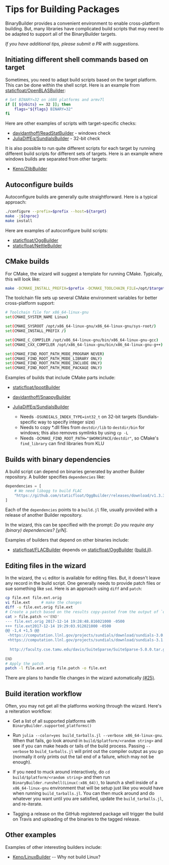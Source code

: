 # Tips for Building Packages

BinaryBuilder provides a convenient environment to enable cross-platform building. But, many libraries have complicated build scripts that may need to be adapted to support all of the BinaryBuilder targets.

*If you have additional tips, please submit a PR with suggestions.*

## Initiating different shell commands based on target

Sometimes, you need to adapt build scripts based on the target platform. This can be done within the shell script. Here is an example from [staticfloat/OpenBLASBuilder](https://github.com/staticfloat/OpenBLASBuilder/blob/master/build_tarballs.jl):

```sh
# Set BINARY=32 on i686 platforms and armv7l
if [[ ${nbits} == 32 ]]; then
    flags="${flags} BINARY=32"
fi
```

Here are other examples of scripts with target-specific checks:

* [davidanthoff/ReadStatBuilder](https://github.com/davidanthoff/ReadStatBuilder/blob/cc1745add155224ef1672e7a0013c4adb1df8141/build_tarballs.jl#L33) - windows check
* [JuliaDiffEq/SundialsBuilder](https://github.com/JuliaDiffEq/SundialsBuilder/blob/6a155530557ac2c49277d33baf02f30921739348/build_tarballs.jl#L125-L131) - 32-bit check

It is also possible to run quite different scripts for each target by running different build scripts for different sets of targets. Here is an example where windows builds are separated from other targets:

* [Keno/ZlibBuilder](https://github.com/Keno/ZlibBuilder/blob/master/build_tarballs.jl)

## Autoconfigure builds

Autoconfigure builds are generally quite straightforward. Here is a typical approach:

```sh
./configure --prefix=$prefix --host=${target}
make -j${nproc}
make install
```

Here are examples of autoconfigure build scripts:

* [staticfloat/OggBuilder](https://github.com/staticfloat/OggBuilder/blob/master/build_tarballs.jl)
* [staticfloat/NettleBuilder](https://github.com/staticfloat/NettleBuilder/blob/master/build_tarballs.jl)


## CMake builds

For CMake, the wizard will suggest a template for running CMake. Typically, this will look like:

```sh
make -DCMAKE_INSTALL_PREFIX=$prefix -DCMAKE_TOOLCHAIN_FILE=/opt/$target/$target.toolchain
```

The toolchain file sets up several CMake environment variables for better cross-platform support: 

```sh
# Toolchain file for x86_64-linux-gnu
set(CMAKE_SYSTEM_NAME Linux)

set(CMAKE_SYSROOT /opt/x86_64-linux-gnu/x86_64-linux-gnu/sys-root/)
set(CMAKE_INSTALL_PREFIX /)

set(CMAKE_C_COMPILER /opt/x86_64-linux-gnu/bin/x86_64-linux-gnu-gcc)
set(CMAKE_CXX_COMPILER /opt/x86_64-linux-gnu/bin/x86_64-linux-gnu-g++)

set(CMAKE_FIND_ROOT_PATH_MODE_PROGRAM NEVER)
set(CMAKE_FIND_ROOT_PATH_MODE_LIBRARY ONLY)
set(CMAKE_FIND_ROOT_PATH_MODE_INCLUDE ONLY)
set(CMAKE_FIND_ROOT_PATH_MODE_PACKAGE ONLY)
```

Examples of builds that include CMake parts include:

* [staticfloat/IpoptBuilder](https://github.com/staticfloat/IpoptBuilder/blob/master/build_tarballs.jl)

* [davidanthoff/SnappyBuilder](https://github.com/davidanthoff/SnappyBuilder/blob/master/build_tarballs.jl)

* [JuliaDiffEq/SundialsBuilder](https://github.com/JuliaDiffEq/SundialsBuilder/blob/master/build_tarballs.jl)
  - Needs `-DSUNDIALS_INDEX_TYPE=int32_t` on 32-bit targets (Sundials-specific way to specify integer size)
  - Needs to copy *.dll files from `destdir/lib` to `destdir/bin` for windows; this also removes symlinks by using `cp -L`
  - Needs `-DCMAKE_FIND_ROOT_PATH="$WORKSPACE/destdir"`, so CMake's `find_library` can find libraries from KLU


## Builds with binary dependencies

A build script can depend on binaries generated by another Builder repository. A builder specifies `dependencies` like:

```julia
dependencies = [
    # We need libogg to build FLAC
    "https://github.com/staticfloat/OggBuilder/releases/download/v1.3.3-0/build.jl"
]
```

Each of the `dependencies` points to a `build.jl` file, usually provided with a release of another Builder repository.

In the wizard, this can be specified with the prompt: *Do you require any (binary) dependencies?  [y/N]*.

Examples of builders that depend on other binaries include:

* [staticfloat/FLACBuilder](https://github.com/staticfloat/FLACBuilder/blob/master/build_tarballs.jl) depends on [staticfloat/OggBuilder](https://github.com/staticfloat/OggBuilder/blob/master/build_tarballs.jl) ([build.jl](https://github.com/staticfloat/OggBuilder/releases/download/v1.3.3-0/build.jl)).


## Editing files in the wizard

In the wizard, the `vi` editor is available for editing files. But, it doesn't leave any record in the build script. One generally needs to provide patch files or sue something like `sed`. Here is an approach using `diff` and `patch`:

```sh
cp file.ext file.ext.orig
vi file.ext     # make the changes
diff -u file.ext.orig file.ext
# Create a patch based on the results copy-pasted from the output of `diff`
cat > file.patch <<'END'
--- file.ext.orig 2017-12-14 19:28:48.816021000 -0500
+++ file.ext2017-12-14 19:29:03.912021000 -0500
@@ -1,4 +1,5 @@
 -https://computation.llnl.gov/projects/sundials/download/sundials-3.0.0.tar.gz
 +https://computation.llnl.gov/projects/sundials/download/sundials-3.1.0.tar.gz
  
  http://faculty.cse.tamu.edu/davis/SuiteSparse/SuiteSparse-5.0.0.tar.gz
 
END
# Apply the patch
patch -l file.ext.orig file.patch -o file.ext
```

There are plans to handle file changes in the wizard automatically [(#25)](https://github.com/JuliaPackaging/BinaryBuilder.jl/issues/125).

## Build iteration workflow

Often, you may not get all the platforms working through the wizard. Here's a reiteration workflow:

* Get a list of all supported platforms with `BinaryBuilder.supported_platforms()`

* Run `julia --color=yes build_tarballs.jl --verbose x86_64-linux-gnu`.  When that fails, go look around in `build/$platform/<random string>` and see if you can make heads or tails of the build process.  Passing `--verbose` to `build_tarballs.jl` will print out the compiler output as you go (normally it only prints out the tail end of a failure, which may not be enough).

* If you need to muck around interactively, do `cd build/$platform/<random string>` and then run `BinaryBuilder.runshell(Linux(:x86_64))`, to launch a shell inside of a `x86_64-linux-gnu` environment that will be setup just like you would have when running `build_tarballs.jl`.  You can then muck around and do whatever you want until you are satisfied, update the `build_tarballs.jl`, and re-iterate.

* Tagging a release on the GitHub registered package will trigger the build on Travis and uploading of the binaries to the tagged release.

## Other examples

Examples of other interesting builders include:

* [Keno/LinuxBuilder](https://github.com/Keno/LinuxBuilder/blob/master/build_tarballs.jl) -- Why not build Linux?


